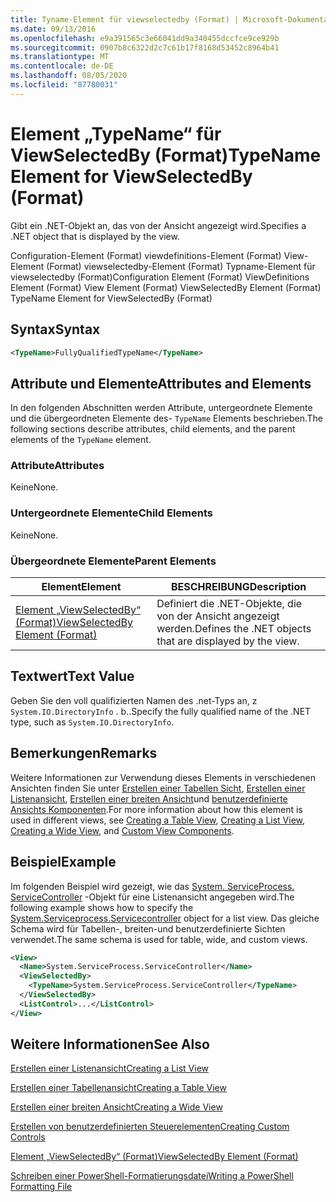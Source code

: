 ```yaml
---
title: Tyname-Element für viewselectedby (Format) | Microsoft-Dokumentation
ms.date: 09/13/2016
ms.openlocfilehash: e9a391565c3e66041dd9a340455dccfce9ce929b
ms.sourcegitcommit: 0907b8c6322d2c7c61b17f8168d53452c8964b41
ms.translationtype: MT
ms.contentlocale: de-DE
ms.lasthandoff: 08/05/2020
ms.locfileid: "87780031"
---
```

# <a name="typename-element-for-viewselectedby-format"></a><span data-ttu-id="cad39-102">Element „TypeName“ für ViewSelectedBy (Format)</span><span class="sxs-lookup"><span data-stu-id="cad39-102">TypeName Element for ViewSelectedBy (Format)</span></span>

<span data-ttu-id="cad39-103">Gibt ein .NET-Objekt an, das von der Ansicht angezeigt wird.</span><span class="sxs-lookup"><span data-stu-id="cad39-103">Specifies a .NET object that is displayed by the view.</span></span>

<span data-ttu-id="cad39-104">Configuration-Element (Format) viewdefinitions-Element (Format) View-Element (Format) viewselectedby-Element (Format) Typname-Element für viewselectedby (Format)</span><span class="sxs-lookup"><span data-stu-id="cad39-104">Configuration Element (Format) ViewDefinitions Element (Format) View Element (Format) ViewSelectedBy Element (Format) TypeName Element for ViewSelectedBy (Format)</span></span>

## <a name="syntax"></a><span data-ttu-id="cad39-105">Syntax</span><span class="sxs-lookup"><span data-stu-id="cad39-105">Syntax</span></span>

```xml
<TypeName>FullyQualifiedTypeName</TypeName>
```

## <a name="attributes-and-elements"></a><span data-ttu-id="cad39-106">Attribute und Elemente</span><span class="sxs-lookup"><span data-stu-id="cad39-106">Attributes and Elements</span></span>

<span data-ttu-id="cad39-107">In den folgenden Abschnitten werden Attribute, untergeordnete Elemente und die übergeordneten Elemente des- `TypeName` Elements beschrieben.</span><span class="sxs-lookup"><span data-stu-id="cad39-107">The following sections describe attributes, child elements, and the parent elements of the `TypeName` element.</span></span>

### <a name="attributes"></a><span data-ttu-id="cad39-108">Attribute</span><span class="sxs-lookup"><span data-stu-id="cad39-108">Attributes</span></span>

<span data-ttu-id="cad39-109">Keine</span><span class="sxs-lookup"><span data-stu-id="cad39-109">None.</span></span>

### <a name="child-elements"></a><span data-ttu-id="cad39-110">Untergeordnete Elemente</span><span class="sxs-lookup"><span data-stu-id="cad39-110">Child Elements</span></span>

<span data-ttu-id="cad39-111">Keine</span><span class="sxs-lookup"><span data-stu-id="cad39-111">None.</span></span>

### <a name="parent-elements"></a><span data-ttu-id="cad39-112">Übergeordnete Elemente</span><span class="sxs-lookup"><span data-stu-id="cad39-112">Parent Elements</span></span>

|<span data-ttu-id="cad39-113">Element</span><span class="sxs-lookup"><span data-stu-id="cad39-113">Element</span></span>|<span data-ttu-id="cad39-114">BESCHREIBUNG</span><span class="sxs-lookup"><span data-stu-id="cad39-114">Description</span></span>|
|-------------|-----------------|
|[<span data-ttu-id="cad39-115">Element „ViewSelectedBy“ (Format)</span><span class="sxs-lookup"><span data-stu-id="cad39-115">ViewSelectedBy Element (Format)</span></span>](./viewselectedby-element-format.md)|<span data-ttu-id="cad39-116">Definiert die .NET-Objekte, die von der Ansicht angezeigt werden.</span><span class="sxs-lookup"><span data-stu-id="cad39-116">Defines the .NET objects that are displayed by the view.</span></span>|

## <a name="text-value"></a><span data-ttu-id="cad39-117">Textwert</span><span class="sxs-lookup"><span data-stu-id="cad39-117">Text Value</span></span>

<span data-ttu-id="cad39-118">Geben Sie den voll qualifizierten Namen des .net-Typs an, z `System.IO.DirectoryInfo` . b..</span><span class="sxs-lookup"><span data-stu-id="cad39-118">Specify the fully qualified name of the .NET type, such as `System.IO.DirectoryInfo`.</span></span>

## <a name="remarks"></a><span data-ttu-id="cad39-119">Bemerkungen</span><span class="sxs-lookup"><span data-stu-id="cad39-119">Remarks</span></span>

<span data-ttu-id="cad39-120">Weitere Informationen zur Verwendung dieses Elements in verschiedenen Ansichten finden Sie unter [Erstellen einer Tabellen Sicht](./creating-a-table-view.md), [Erstellen einer Listenansicht](./creating-a-list-view.md), [Erstellen einer breiten Ansicht](./creating-a-wide-view.md)und [benutzerdefinierte Ansichts Komponenten](./creating-custom-controls.md).</span><span class="sxs-lookup"><span data-stu-id="cad39-120">For more information about how this element is used in different views, see [Creating a Table View](./creating-a-table-view.md), [Creating a List View](./creating-a-list-view.md), [Creating a Wide View](./creating-a-wide-view.md), and [Custom View Components](./creating-custom-controls.md).</span></span>

## <a name="example"></a><span data-ttu-id="cad39-121">Beispiel</span><span class="sxs-lookup"><span data-stu-id="cad39-121">Example</span></span>

<span data-ttu-id="cad39-122">Im folgenden Beispiel wird gezeigt, wie das [System. ServiceProcess. ServiceController](/dotnet/api/System.ServiceProcess.ServiceController) -Objekt für eine Listenansicht angegeben wird.</span><span class="sxs-lookup"><span data-stu-id="cad39-122">The following example shows how to specify the [System.Serviceprocess.Servicecontroller](/dotnet/api/System.ServiceProcess.ServiceController) object for a list view.</span></span> <span data-ttu-id="cad39-123">Das gleiche Schema wird für Tabellen-, breiten-und benutzerdefinierte Sichten verwendet.</span><span class="sxs-lookup"><span data-stu-id="cad39-123">The same schema is used for table, wide, and custom views.</span></span>

```xml
<View>
  <Name>System.ServiceProcess.ServiceController</Name>
  <ViewSelectedBy>
    <TypeName>System.ServiceProcess.ServiceController</TypeName>
  </ViewSelectedBy>
  <ListControl>...</ListControl>
</View>
```

## <a name="see-also"></a><span data-ttu-id="cad39-124">Weitere Informationen</span><span class="sxs-lookup"><span data-stu-id="cad39-124">See Also</span></span>

[<span data-ttu-id="cad39-125">Erstellen einer Listenansicht</span><span class="sxs-lookup"><span data-stu-id="cad39-125">Creating a List View</span></span>](./creating-a-list-view.md)

[<span data-ttu-id="cad39-126">Erstellen einer Tabellenansicht</span><span class="sxs-lookup"><span data-stu-id="cad39-126">Creating a Table View</span></span>](./creating-a-table-view.md)

[<span data-ttu-id="cad39-127">Erstellen einer breiten Ansicht</span><span class="sxs-lookup"><span data-stu-id="cad39-127">Creating a Wide View</span></span>](./creating-a-wide-view.md)

[<span data-ttu-id="cad39-128">Erstellen von benutzerdefinierten Steuerelementen</span><span class="sxs-lookup"><span data-stu-id="cad39-128">Creating Custom Controls</span></span>](./creating-custom-controls.md)

[<span data-ttu-id="cad39-129">Element „ViewSelectedBy“ (Format)</span><span class="sxs-lookup"><span data-stu-id="cad39-129">ViewSelectedBy Element (Format)</span></span>](./viewselectedby-element-format.md)

[<span data-ttu-id="cad39-130">Schreiben einer PowerShell-Formatierungsdatei</span><span class="sxs-lookup"><span data-stu-id="cad39-130">Writing a PowerShell Formatting File</span></span>](./writing-a-powershell-formatting-file.md)

